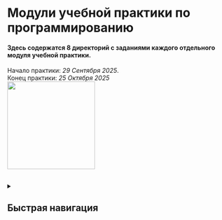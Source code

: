<h1>Модули учебной практики по программированию</h1>

#### Здесь содержатся 8 директорий с заданиями каждого отдельного модуля учебной практики. <br>
Начало практики: *29 Сентября 2025*. <br>
Конец практики: *25 Октября 2025* <br>
<img src="https://media1.tenor.com/m/z3sxfsXpHtUAAAAd/beaver-carrot.gif" width="200"> 
##
<details>
  <summary><h2>Быстрая навигация</h2></summary>
  
  - [Модуль 1](https://github.com/Dokjja/Modules/blob/main/Module-1)
    - [Модуль 1.1](https://github.com/Dokjja/Modules/tree/main/Module-1/Module-1.1)
      - [Модуль 1.1.1](https://github.com/Dokjja/Modules/blob/main/Module-1/Module-1.1/Module-1.1.1/Program.cs)
      - [Модуль 1.1.2](https://github.com/Dokjja/Modules/blob/main/Module-1/Module-1.1/Module-1.1.2/Program.cs)
      - [Модуль 1.1.3](https://github.com/Dokjja/Modules/blob/main/Module-1/Module-1.1/Module-1.1.3/Program.cs)
      - [Модуль 1.1.4](https://github.com/Dokjja/Modules/blob/main/Module-1/Module-1.1/Module-1.1.4/Program.cs)
      - [Модуль 1.1.5](https://github.com/Dokjja/Modules/blob/main/Module-1/Module-1.1/Module-1.1.5/Program.cs)
    - [Модуль 1.2](https://github.com/Dokjja/Modules/tree/main/Module-1/Module-1.2)
      - [Модуль 1.2.1](https://github.com/Dokjja/Modules/blob/main/Module-1/Module-1.2/Module-1.2.1/Program.cs)
      - [Модуль 1.2.2](https://github.com/Dokjja/Modules/blob/main/Module-1/Module-1.2/Module-1.2.2/Program.cs)
      - [Модуль 1.2.3](https://github.com/Dokjja/Modules/blob/main/Module-1/Module-1.2/Module-1.2.3/Program.cs)
      - [Модуль 1.2.4](https://github.com/Dokjja/Modules/blob/main/Module-1/Module-1.2/Module-1.2.4/Program.cs)
      - [Модуль 1.2.5](https://github.com/Dokjja/Modules/blob/main/Module-1/Module-1.2/Module-1.2.5/Program.cs)
      - [Модуль 1.2.6](https://github.com/Dokjja/Modules/blob/main/Module-1/Module-1.2/Module-1.2.6/Program.cs)
    - [Модуль 1.3](https://github.com/Dokjja/Modules/tree/main/Module-1/Module-1.3)
      - [Модуль 1.3.1](https://github.com/Dokjja/Modules/blob/main/Module-1/Module-1.3/Module-1.3.1/Program.cs)
      - [Модуль 1.3.2](https://github.com/Dokjja/Modules/blob/main/Module-1/Module-1.3/Module-1.3.2/Program.cs)
      - [Модуль 1.3.3](https://github.com/Dokjja/Modules/blob/main/Module-1/Module-1.3/Module-1.3.3/Program.cs)
  - [Модуль 2](https://github.com/Dokjja/Modules/blob/main/Module-2)
    - [Модуль 2.1](https://github.com/Dokjja/Modules/tree/main/Module-2/Module-2.1)
      - [Модуль 2.1.1](https://github.com/Dokjja/Modules/blob/main/Module-2/Module-2.1/Module-2.1.1/Program.cs)
      - [Модуль 2.1.2](https://github.com/Dokjja/Modules/blob/main/Module-2/Module-2.1/Module-2.1.2/Program.cs)
      - [Модуль 2.1.3](https://github.com/Dokjja/Modules/blob/main/Module-2/Module-2.1/Module-2.1.3/Program.cs)
      - [Модуль 2.1.4](https://github.com/Dokjja/Modules/blob/main/Module-2/Module-2.1/Module-2.1.4/Program.cs)
      - [Модуль 2.1.5](https://github.com/Dokjja/Modules/blob/main/Module-2/Module-2.1/Module-2.1.5/Program.cs)
    - [Модуль 2.2](https://github.com/Dokjja/Modules/tree/main/Module-2/Module-2.2)
      - [Модуль 2.2.1](https://github.com/Dokjja/Modules/blob/main/Module-2/Module-2.2/Module-2.2.1/Program.cs)
      - [Модуль 2.2.2](https://github.com/Dokjja/Modules/blob/main/Module-2/Module-2.2/Module-2.2.2/Program.cs)
      - [Модуль 2.2.3](https://github.com/Dokjja/Modules/blob/main/Module-2/Module-2.2/Module-2.2.3/Program.cs)
  - [Модуль 3](https://github.com/Dokjja/Modules/blob/main/Module-3)
    - [Модуль 3.1](https://github.com/Dokjja/Modules/tree/main/Module-3/Module-3.1/Program.cs)
    - [Модуль 3.2](https://github.com/Dokjja/Modules/tree/main/Module-3/Module-3.2/Program.cs)
    - [Модуль 3.3](https://github.com/Dokjja/Modules/tree/main/Module-3/Module-3.3/Program.cs)
    - [Модуль 3.4](https://github.com/Dokjja/Modules/tree/main/Module-3/Module-3.4/Program.cs)
    - [Модуль 3.5](https://github.com/Dokjja/Modules/tree/main/Module-3/Module-3.5/Program.cs)
  - [Модуль 4](https://github.com/Dokjja/Modules/blob/main/Module-4)
    - [Модуль 4.1](https://github.com/Dokjja/Modules/tree/main/Module-4/Module-4.1/Program.cs)
    - [Модуль 4.2](https://github.com/Dokjja/Modules/tree/main/Module-4/Module-4.2/Program.cs)
    - [Модуль 4.3](https://github.com/Dokjja/Modules/tree/main/Module-4/Module-4.3/Program.cs)
    - [Модуль 4.4](https://github.com/Dokjja/Modules/tree/main/Module-4/Module-4.4/Program.cs)
    - [Модуль 4.5](https://github.com/Dokjja/Modules/tree/main/Module-4/Module-4.5/Program.cs)
  - [Модуль 5](https://github.com/Dokjja/Modules/blob/main/Module-5)
    - [Модуль 5.1](https://github.com/Dokjja/Modules/tree/main/Module-5/Module-5.1/Form1.cs)
    - [Модуль 5.2](https://github.com/Dokjja/Modules/tree/main/Module-5/Module-5.2/Form1.cs)
    - [Модуль 5.3](https://github.com/Dokjja/Modules/tree/main/Module-5/Module-5.3/Form1.cs)
    - [Модуль 5.4](https://github.com/Dokjja/Modules/tree/main/Module-5/Module-5.4/Form1.cs)
    - [Модуль 5.5](https://github.com/Dokjja/Modules/tree/main/Module-5/Module-5.5/Form1.cs)
      



</details>
 
